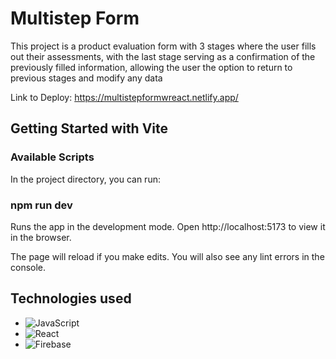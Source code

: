 # **Multistep Form**
This project is a product evaluation form with 3 stages where the user fills out their assessments, with the last stage serving as a confirmation of the previously filled information, allowing the user the option to return to previous stages and modify any data

Link to Deploy: https://multistepformwreact.netlify.app/




## **Getting Started with Vite**

### Available Scripts
In the project directory, you can run:

### npm run dev
Runs the app in the development mode.
Open http://localhost:5173 to view it in the browser.

The page will reload if you make edits.
You will also see any lint errors in the console.



## **Technologies used**

* ![JavaScript](https://img.shields.io/badge/javascript-%23323330.svg?style=for-the-badge&logo=javascript&logoColor=%23F7DF1E)
* ![React](https://img.shields.io/badge/react-%2320232a.svg?style=for-the-badge&logo=react&logoColor=%2361DAFB)
* ![Firebase](https://img.shields.io/badge/Firebase-039BE5?style=for-the-badge&logo=Firebase&logoColor=white)












